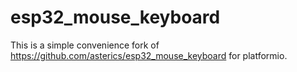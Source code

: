 # esp32_mouse_keyboard

This is a simple convenience fork of https://github.com/asterics/esp32_mouse_keyboard for platformio.
